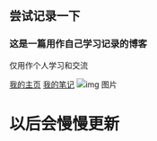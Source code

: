 ## 尝试记录一下

### 这是一篇用作自己学习记录的博客
仅用作个人学习和交流

[我的主页](https://github.com/yoakeyo)
[我的笔记](https://github.com/Yoakeyo/notes)
![img 图片](https://upload.thwiki.cc/8/86/%E9%AC%BC%E5%BD%A2%E5%85%BD%E7%89%88%E5%A4%B4-%E7%99%BD.jpg)

# 以后会慢慢更新
